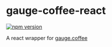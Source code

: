 # gauge-coffee-react

[![npm version](https://badge.fury.io/js/gauge-coffee-react.svg)](https://badge.fury.io/js/gauge-coffee-react)

A react wrapper for [gauge.coffee](https://bernii.github.io/gauge.js/)
